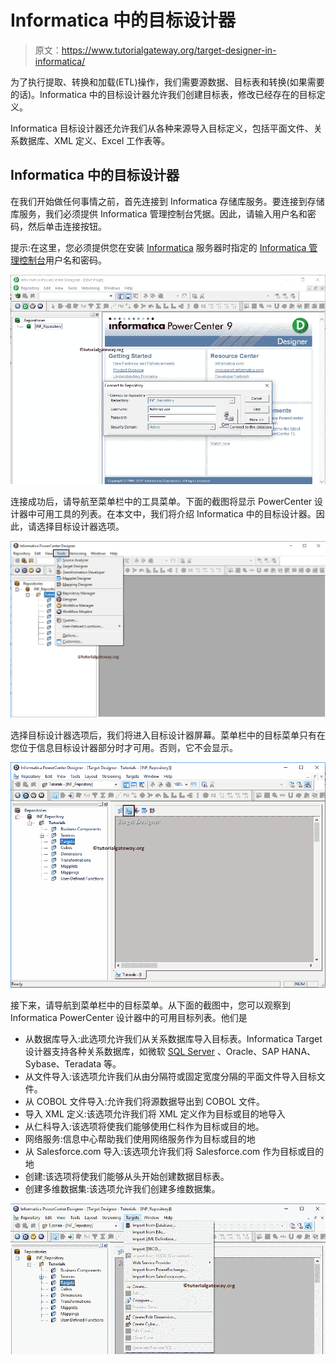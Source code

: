 # Informatica 中的目标设计器

> 原文：<https://www.tutorialgateway.org/target-designer-in-informatica/>

为了执行提取、转换和加载(ETL)操作，我们需要源数据、目标表和转换(如果需要的话)。Informatica 中的目标设计器允许我们创建目标表，修改已经存在的目标定义。

Informatica 目标设计器还允许我们从各种来源导入目标定义，包括平面文件、关系数据库、XML 定义、Excel 工作表等。

## Informatica 中的目标设计器

在我们开始做任何事情之前，首先连接到 Informatica 存储库服务。要连接到存储库服务，我们必须提供 Informatica 管理控制台凭据。因此，请输入用户名和密码，然后单击连接按钮。

提示:在这里，您必须提供您在安装 [Informatica](https://www.tutorialgateway.org/informatica/) 服务器时指定的 [Informatica 管理控制台](https://www.tutorialgateway.org/informatica-admin-console/)用户名和密码。

![Target Designer in Informatica 3](img/94f8d80d63361b2bfd960a0a92f0d45f.png)

连接成功后，请导航至菜单栏中的工具菜单。下面的截图将显示 PowerCenter 设计器中可用工具的列表。在本文中，我们将介绍 Informatica 中的目标设计器。因此，请选择目标设计器选项。

![Target Designer in Informatica 4](img/48e6f1525f3d098da4978b89481015b8.png)

选择目标设计器选项后，我们将进入目标设计器屏幕。菜单栏中的目标菜单只有在您位于信息目标设计器部分时才可用。否则，它不会显示。

![Target Designer in Informatica 1](img/42a81e6952f0df7d47fd39c4af4d2621.png)

接下来，请导航到菜单栏中的目标菜单。从下面的截图中，您可以观察到 Informatica PowerCenter 设计器中的可用目标列表。他们是

*   从数据库导入:此选项允许我们从关系数据库导入目标表。Informatica Target 设计器支持各种关系数据库，如微软 [SQL Server](https://www.tutorialgateway.org/sql/) 、Oracle、SAP HANA、Sybase、Teradata 等。
*   从文件导入:该选项允许我们从由分隔符或固定宽度分隔的平面文件导入目标文件。
*   从 COBOL 文件导入:允许我们将源数据导出到 COBOL 文件。
*   导入 XML 定义:该选项允许我们将 XML 定义作为目标或目的地导入
*   从仁科导入:该选项将使我们能够使用仁科作为目标或目的地。
*   网络服务:信息中心帮助我们使用网络服务作为目标或目的地
*   从 Salesforce.com 导入:该选项允许我们将 Salesforce.com 作为目标或目的地
*   创建:该选项将使我们能够从头开始创建数据目标表。
*   创建多维数据集:该选项允许我们创建多维数据集。

![Target Designer in Informatica 2](img/d195d28296060ccb6869ac829c3c4875.png)